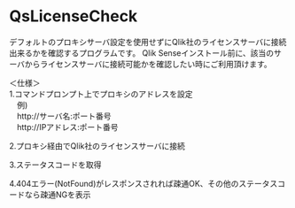 # QsLicenseCheck

デフォルトのプロキシサーバ設定を使用せずにQlik社のライセンスサーバに接続出来るかを確認するプログラムです。
Qlik Senseインストール前に、該当のサーバからライセンスサーバに接続可能かを確認したい時にご利用頂けます。

＜仕様＞<br>
1.コマンドプロンプト上でプロキシのアドレスを設定<br>
　例)<br>
　http://サーバ名:ポート番号<br>
　http://IPアドレス:ポート番号<br>
 
2.プロキシ経由でQlik社のライセンスサーバに接続<br>

3.ステータスコードを取得<br>

4.404エラー(NotFound)がレスポンスされれば疎通OK、その他のステータスコードなら疎通NGを表示<br>
